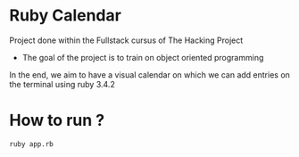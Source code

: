 # Ruby Calendar

Project done within the Fullstack cursus of The Hacking Project
- The goal of the project is to train on object oriented programming

In the end, we aim to have a visual calendar on which we can add entries on the terminal using ruby 3.4.2

# How to run ?

```
ruby app.rb
```